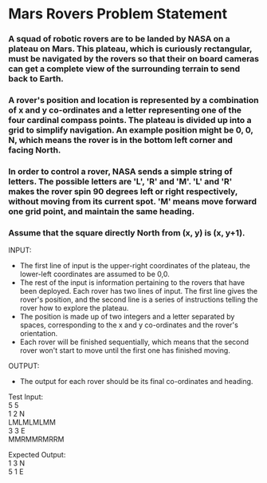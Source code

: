 # Mars Rovers Problem Statement

### A squad of robotic rovers are to be landed by NASA on a plateau on Mars. This plateau, which is curiously rectangular, must be navigated by the rovers so that their on board cameras can get a complete view of the surrounding terrain to send back to Earth.
### A rover's position and location is represented by a combination of x and y co-ordinates and a letter representing one of the four cardinal compass points. The plateau is divided up into a grid to simplify navigation. An example position might be 0, 0, N, which means the rover is in the bottom left corner and facing North.
### In order to control a rover, NASA sends a simple string of letters. The possible letters are 'L', 'R' and 'M'. 'L' and 'R' makes the rover spin 90 degrees left or right respectively, without moving from its current spot. 'M' means move forward one grid point, and maintain the same heading.
### Assume that the square directly North from (x, y) is (x, y+1).

INPUT:  
- The first line of input is the upper-right coordinates of the plateau, the lower-left coordinates are assumed to be 0,0.  
- The rest of the input is information pertaining to the rovers that have been deployed. Each rover has two lines of input. The first line gives the rover's position, and the second line is a series of instructions telling the rover how to explore the plateau.  
- The position is made up of two integers and a letter separated by spaces, corresponding to the x and y co-ordinates and the rover's orientation.  
- Each rover will be finished sequentially, which means that the second rover won't start to move until the first one has finished moving.  
 
OUTPUT:  
- The output for each rover should be its final co-ordinates and heading.  


Test Input:  
5 5  
1 2 N  
LMLMLMLMM  
3 3 E  
MMRMMRMRRM  

Expected Output:  
1 3 N  
5 1 E  


